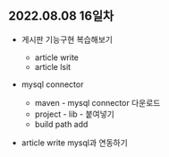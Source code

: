 ## 2022.08.08 16일차

- 게시판 기능구현 복습해보기
    - article write
    - article lsit

- mysql connector
    - maven - mysql connector 다운로드
    - project - lib - 붙여넣기
    - build path add

- article write mysql과 연동하기
    